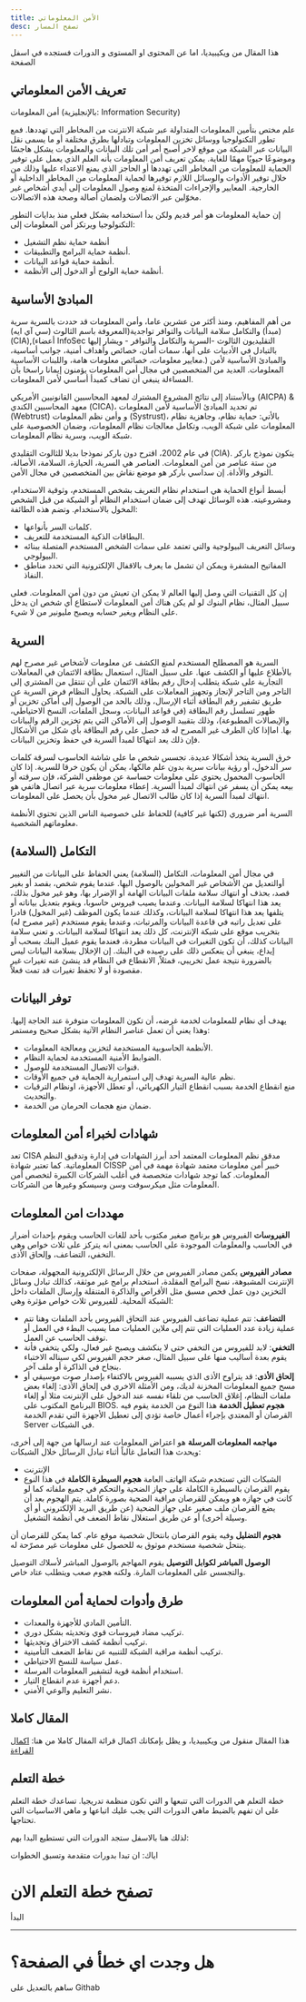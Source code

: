 ```yaml
---
title: الأمن المعلوماتي
desc: تصفح المسار
---
```

<Note>
هذا المقال من ويكيبيديا، اما عن المحتوى او المستوى و الدورات فستجده في اسفل الصفحة
</Note>

## تعريف الأمن المعلوماتي
أمن المعلومات (بالإنجليزية: Information Security) 

علم مختص بتأمين المعلومات المتداولة عبر شبكة الانترنت من المخاطر التي تهددها. فمع تطور التكنولوجيا ووسائل تخزين المعلومات وتبادلها بطرق مختلفة أو ما يسمى نقل البيانات عبر الشبكة من موقع لاخر أصبح أمر أمن تلك البيانات والمعلومات يشكل هاجسًا وموضوعًا حيويًا مهمًا للغاية. يمكن تعريف أمن المعلومات بأنه العلم الذي يعمل على توفير الحماية للمعلومات من المخاطر التي تهددها أو الحاجز الذي يمنع الاعتداء عليها وذلك من خلال توفير الأدوات والوسائل اللازم توفيرها لحماية المعلومات من المخاطر الداخلية أو الخارجية. المعايير والإجراءات المتخذة لمنع وصول المعلومات إلى أيدي أشخاص غير مخوّلين عبر الاتصالات ولضمان أصالة وصحة هذه الاتصالات.

إن حماية المعلومات هو أمر قديم ولكن بدأ استخدامه بشكل فعلي منذ بدايات التطور التكنولوجيا ويرتكز أمن المعلومات إلى:

* أنظمة حماية نظم التشغيل
* أنظمة حماية البرامج والتطبيقات.
* أنظمة حماية قواعد البيانات.
* أنظمة حماية الولوج أو الدخول إلى الأنظمة.


## المبادئ الأساسية
من أهم المفاهيم، ومنذ أكثر من عشرين عاما، وأمن المعلومات قد حددت بالسرية سرية (مبدأ) والتكامل سلامة البيانات والتوافر تواجدية(المعروفة باسم الثالوث (سي آي ايه)(CIA),(أعضاء InfoSec التقليديون الثالوث -السرية والتكامل والتوافر - ويشار إليها بالتبادل في الأدبيات على أنها، سمات أمان، خصائص وأهداف أمنية، جوانب أساسية، معايير معلومات، خصائص معلومات هامة، واللبنات الأساسية.) والمبادئ الأساسية لأمن المعلومات. العديد من المتخصصين في مجال أمن المعلومات يؤمنون إيمانا راسخا بأن المساءلة ينبغي أن تضاف كمبدأ أساسي لأمن المعلومات.

وبالأستناد إلى نتائج المشروع المشترك لمعهد المحاسبين القانونيين الأمريكي (AICPA) & معهد المحاسبين الكندي (CICA)، تم تحديد المبادئ الأساسية لأمن المعلومات (Webtrust) و وأمن نظم المعلومات (Systrust)، بالأتي: حماية نظام، وجاهزية نظام المعلومات على شبكة الويب، وتكامل معالجات نظام المعلومات، وضمان الخصوصية على شبكة الويب، وسرية نظام المعلومات.

في عام 2002، اقترح دون باركر نموذجا بديلا للثالوث التقليدي (CIA). يتكون نموذج باركر من ستة عناصر من أمن المعلومات. العناصر هي السرية، الحيازة، السلامة، الأصالة، التوفر والأداة. إن سداسي باركر هو موضع نقاش بين المتخصصين في مجال الأمن.

أبسط أنواع الحماية هي استخدام نظام التعريف بشخص المستخدم، وثوقية الاستخدام، ومشروعيته. هذه الوسائل تهدف إلى ضمان استخدام النظام أو الشبكة من قبل الشخص المخول بالاستخدام. وتضم هذه الطائفة:

* كلمات السر بأنواعها.
* البطاقات الذكية المستخدمة للتعريف.
* وسائل التعريف البيولوجية والتي تعتمد على سمات الشخص المستخدم المتصلة ببنائه البيولوجي.
* المفاتيح المشفرة ويمكن ان تشمل ما يعرف بالاقفال الإلكترونية التي تحدد مناطق النفاذ.

إن كل التقنيات التي وصل إليها العالم لا يمكن ان تعيش من دون أمن المعلومات. فعلى سبيل المثال، نظام البنوك لو لم يكن هناك أمن المعلومات لاستطاع أي شخص ان يدخل على النظام ويغير حسابه ويصبح مليونير من لا شيء.

## السرية
السرية هو المصطلح المستخدم لمنع الكشف عن معلومات لأشخاص غير مصرح لهم بالأطلاع عليها أو الكشف عنها. على سبيل المثال، استعمال بطاقة الائتمان في المعاملات التجارية على شبكة يتطلب إدخال رقم بطاقة الائتمان على أن تنتقل من المشتري إلى التاجر ومن التاجر لإنجاز وتجهيز المعاملات على الشبكة. يحاول النظام فرض السرية عن طريق تشفير رقم البطاقة أثناء الإرسال، وذلك بالحد من الوصول إلى أماكن تخزين أو ظهور تسلسل رقم البطاقة (في قواعد البيانات، وسجل الملفات، النسخ الاحتياطي، والإيصالات المطبوعة)، وذلك بتقييد الوصول إلى الأماكن التي يتم تخزين الرقم والبيانات بها. اماإذا كان الطرف غير المصرح له قد حصل على رقم البطاقة بأي شكل من الأشكال فإن ذلك يعد انتهاكا لمبدأ السرية في حفظ وتخزين البيانات.

خرق السرية يتخذ أشكالا عديدة. تجسس شخص ما على شاشة الحاسوب لسرقة كلمات سر الدخول، أو رؤية بيانات سرية بدون علم مالكها، يمكن أن يكون خرقا للسرية. إذا كان الحاسوب المحمول يحتوي على معلومات حساسة عن موظفي الشركة، فإن سرقته أو بيعه يمكن أن يسفر عن انتهاك لمبدأ السرية. إعطاء معلومات سرية عبر اتصال هاتفي هو انتهاك لمبدأ السرية إذا كان طالب الاتصال غير مخول بأن يحصل على المعلومات.

السرية أمر ضروري (لكنها غير كافية) للحفاظ على خصوصية الناس الذين تحتوي الأنظمة معلوماتهم الشخصية.

## التكامل (السلامة)
في مجال أمن المعلومات، التكامل (السلامة) يعني الحفاظ على البيانات من التغيير أوالتعديل من الأشخاص غير المخولين بالوصول اليها. عندما يقوم شخص، بقصد أو بغير قصد، بحذف أو انتهاك سلامة ملفات البيانات الهامة أو الإضرار بها، وهو غير مخول بذلك، يعد هذا انتهاكا لسلامة البيانات. وعندما يصيب فيروس حاسوبا، ويقوم بتعديل بياناته أو يتلفها يعد هذا انتهاكا لسلامة البيانات، وكذلك عندما يكون الموظف (غير المخول) قادرا على تعديل راتبه في قاعدة البيانات والمرتبات، وعندما يقوم مستخدم (غير مصرح له) بتخريب موقع على شبكة الإنترنت، كل ذلك يعد انتهاكا لسلامة البيانات. و تعني سلامة البيانات كذلك، أن تكون التغيرات في البيانات مطردة، فعندما يقوم عميل البنك بسحب أو إيداع، ينبغي أن ينعكس ذلك على رصيده في البنك.
إن الإخلال بسلامة البيانات ليس بالضرورة نتيجة عمل تخريبي، فمثلاً, الانقطاع في النظام قد ينشئ عنه تغيرات غير مقصودة أو لا تحفظ تغيرات قد تمت فعلاً.

## توفر البيانات
يهدف أي نظام للمعلومات لخدمة غرضه، أن تكون المعلومات متوفرة عند الحاجة إليها. وهذا يعني أن تعمل عناصر النظام الآتية بشكل صحيح ومستمر:

* الأنظمة الحاسوبية المستخدمة لتخزين ومعالجة المعلومات.
* الضوابط الأمنية المستخدمة لحماية النظام.
* قنوات الاتصال المستخدمة للوصول.
* نظم عالية السرية تهدف إلى استمرارية الحماية في جميع الأوقات.
* منع انقطاع الخدمة بسبب انقطاع التيار الكهربائي، أو تعطل الأجهزة، اونظام الترقيات والتحديث.
* ضمان منع هجمات الحرمان من الخدمة.

## شهادات لخبراء أمن المعلومات
تعد CISA مدقق نظم المعلومات المعتمد أحد أبرز الشهادات في إدارة وتدقيق النظم المعلوماتية. كما تعتبر شهادة CISSP خبير أمن معلومات معتمد شهادة مهمة في أمن المعلومات. كما توجد شهادات متخصصة في أغلب الشركات الكبيرة لتخصص أمن المعلومات مثل ميكرسوفت وسن وسيسكو وغيرها من الشركات.

## مهددات امن المعلومات
**الفيروسات** الفيروس هو برنامج صغير مكتوب بأحد للغات الحاسب ويقوم بإحداث أضرار في الحاسب والمعلومات الموجودة على الحاسب بمعنى انه يتركز على ثلاث خواص وهي التخفي، التضاعف، وإلحاق الأذى.

**مصادر الفيروس** يكمن مصادر الفيروس من خلال الرسائل الإلكترونية المجهولة، صفحات الإنترنت المشبوهة، نسخ البرامج المقلدة، استخدام برامج غير موثقة، كذالك تبادل وسائل التخزين دون عمل فحص مسبق مثل الأقراص والذاكرة المتنقلة وإرسال الملفات داخل الشبكة المحلية. للفيروس ثلاث خواص مؤثرة وهي:

* **التضاعف**: تتم عملية تضاعف الفيروس عند التحاق الفيروس بأحد الملفات وهنا تتم عملية زيادة عدد العمليات التي تتم إلى ملاين العمليات مما يسبب البطء في العمل أو توقف الحاسب عن العمل.
* **التخفي**: لابد للفيروس من التخفي حتى لا ينكشف ويصبح غير فعال، ولكي يتخفي فأنة يقوم بعدة أساليب منها على سبيل المثال، صغر حجم الفيروس لكي سيناله الاختباء بنجاح في الذاكرة أو ملف آخر.
* **إلحاق الأذى**: قد يتراوح الأذى الذي يسببه الفيروس بالاكتفاء بإصدار صوت موسيقي أو مسح جميع المعلومات المخزنة لديك، ومن الأمثلة الاخري في إلحاق الأذى: إلغاء بعض ملفات النظام، إغلاق الحاسب من تلقاء نفسه عند الدخول على الإنترنت مثلا أو إلغاء البرنامج المكتوب على BIOS.
**هجوم تعطيل الخدمة** هذا النوع من الخدمة يقوم فيه القرصان أو المعتدي بإجراء أعمال خاصة تؤدي إلى تعطيل الأجهزة التي تقدم الخدمة Server في الشبكات.

**مهاجمه المعلومات المرسلة**  هو اعتراض المعلومات عند ارسالها من جهة إلى أخرى، ويحدث هذا التعامل غالباً أثناء تبادل الرسائل خلال الشبكات:

* الإنترنت
* الشبكات التي تستخدم شبكة الهاتف العامة
**هجوم السيطرة الكاملة** في هذا النوع يقوم القرصان بالسيطرة الكاملة على جهاز الضحية والتحكم في جميع ملفاته كما لو كانت في جهازه هو ويمكن للقرصان مراقبة الضحية بصورة كاملة. يتم الهجوم بعد أن يضع القرصان ملف صغير على جهاز الضحية (عن طريق البريد الإلكتروني أو أي وسيلة أخرى) أو عن طريق استغلال نقاط الضعف في أنظمة التشغيل.

**هجوم التضليل** وفيه يقوم القرصان بانتحال شخصية موقع عام. كما يمكن للقرصان أن ينتحل شخصية مستخدم موثوق به للحصول على معلومات غير مصرّحة له.

**الوصول المباشر لكوابل التوصيل** يقوم المهاجم بالوصول المباشر لأسلاك التوصيل والتجسس على المعلومات المارة. ولكنه هجوم صعب ويتطلب عتاد خاص.

## طرق وأدوات لحماية أمن المعلومات
* التأمين المادي للأجهزة والمعدات.
* تركيب مضاد فيروسات قوي وتحديثه بشكل دوري.
* تركيب أنظمة كشف الاختراق وتحديثها.
* تركيب أنظمة مراقبة الشبكة للتنبيه عن نقاط الضعف التأمينية.
* عمل سياسة للنسخ الاحتياطي.
* استخدام أنظمة قوية لتشفير المعلومات المرسلة.
* دعم أجهزة عدم انقطاع التيار.
* نشر التعليم والوعي الأمني.
## المقال كاملا

<Note>

هذا المقال منقول من ويكيبيديا، و يظل بإمكانك اكمال قرائة المقال كاملا من هنا: [اكمال القراءة](https://ar.wikipedia.org/wiki/%D8%A3%D9%85%D9%86_%D8%A7%D9%84%D9%85%D8%B9%D9%84%D9%88%D9%85%D8%A7%D8%AA)

</Note>

## خطة التعلم
خطة التعلم هي الدورات التي تتبعها و التي تكون منظمة تدريجيا.
تساعدك خطة التعلم على ان تفهم بالضبط ماهي الدورات التي يجب عليك اتباعها و ماهي الاساسيات التي تحتاجها.

لذلك هنا بالاسفل ستجد الدورات التي تستطيع البدا بهم:

<Alert>
اياك: ان تبدا بدورات متقدمة وتسبق الخطوات
</Alert>

<ToNext link="/information-security/learn-is/">

# تصفح خطة التعلم الان
البدأ

</ToNext>

<hr>

<ToLink link="https://github.com/marj3i/marj3i.github.io/blob/main/content/information-security/Introduction.md">

# هل وجدت اي خطأ في الصفحة؟
ساهم بالتعديل على Githab

</ToLink>